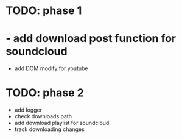 # TODO: phase 1
# - add download post function for soundcloud
- add DOM modify for youtube 

# TODO: phase 2
- add logger 
- check downloads path
- add download playlist for soundcloud
- track downloading changes 